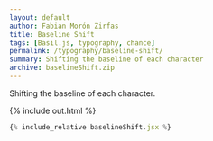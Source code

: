 ```yaml
---
layout: default
author: Fabian Morón Zirfas
title: Baseline Shift
tags: [Basil.js, typography, chance]
permalink: /typography/baseline-shift/
summary: Shifting the baseline of each character
archive: baselineShift.zip
---
```


Shifting the baseline of each character.  

<!-- more -->

{% include out.html %}

```js
{% include_relative baselineShift.jsx %}
```



